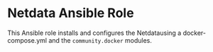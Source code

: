 # Netdata Ansible Role

This Ansible role installs and configures the Netdatausing a docker-compose.yml and the `community.docker` modules.

